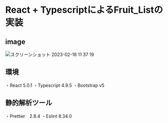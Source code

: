 # React + TypescriptによるFruit_Listの実装
## image
![スクリーンショット 2023-02-16 11 37 19](https://user-images.githubusercontent.com/101037787/219253893-fb5cf9f3-cccb-493f-a5b3-92a64c0dae3e.png)
## 環境
・React 5.0.1
・Typescript 4.9.5
・Bootstrap v5
## 静的解析ツール
・Prettier　2.8.4
・Eslint 8.34.0
